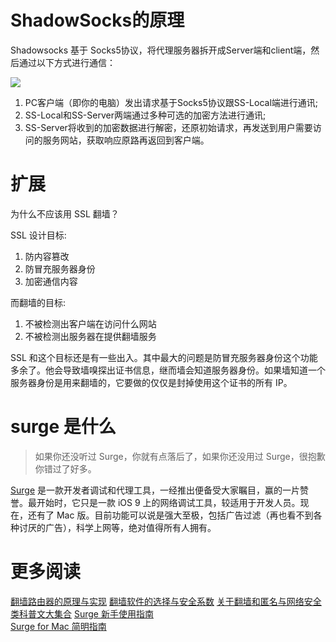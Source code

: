 # ShadowSocks的原理

Shadowsocks 基于 Socks5协议，将代理服务器拆开成Server端和client端，然后通过以下方式进行通信：

![][1]

1. PC客户端（即你的电脑）发出请求基于Socks5协议跟SS-Local端进行通讯;
2. SS-Local和SS-Server两端通过多种可选的加密方法进行通讯;
3. SS-Server将收到的加密数据进行解密，还原初始请求，再发送到用户需要访问的服务网站，获取响应原路再返回到客户端。

# 扩展

为什么不应该用 SSL 翻墙？

SSL 设计目标:

1. 防内容篡改
2. 防冒充服务器身份
3. 加密通信内容

而翻墙的目标:

1. 不被检测出客户端在访问什么网站
2. 不被检测出服务器在提供翻墙服务

SSL 和这个目标还是有一些出入。其中最大的问题是防冒充服务器身份这个功能多余了。他会导致墙嗅探出证书信息，继而墙会知道服务器身份。如果墙知道一个服务器身份是用来翻墙的，它要做的仅仅是封掉使用这个证书的所有 IP。

# surge 是什么

> 如果你还没听过 Surge，你就有点落后了，如果你还没用过 Surge，很抱歉你错过了好多。

[Surge](http://surge.run/manual/) 是一款开发者调试和代理工具，一经推出便备受大家瞩目，赢的一片赞誉。最开始时，它只是一款 iOS 9 上的网络调试工具，较适用于开发人员。现在，还有了 Mac 版。目前功能可以说是强大至极，包括广告过滤（再也看不到各种讨厌的广告），科学上网等，绝对值得所有人拥有。

# 更多阅读

[翻墙路由器的原理与实现](http://drops.wooyun.org/papers/10177)
[翻墙软件的选择与安全系数](https://plus.google.com/+GhostAssassin/posts/TtWFAQmSMVE)
[关于翻墙和匿名与网络安全类科普文大集合](https://plus.google.com/+GhostAssassin/posts/a8aKzvZLsuV)
[Surge 新手使用指南](https://medium.com/@scomper/surge-%E9%85%8D%E7%BD%AE%E6%96%87%E4%BB%B6-a1533c10e80b)  
[Surge for Mac 简明指南](https://medium.com/@scomper/surge-for-mac-%E7%AE%80%E6%98%8E%E6%8C%87%E5%8D%97-f6f357b8f09c)  

[1]: https://cs-offer-1251736664.cos.ap-beijing.myqcloud.com/Network_ShadowSocks_1.png


